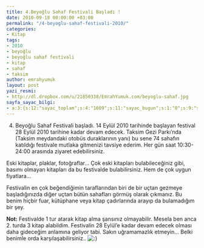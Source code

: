 ```yaml
---
title: 4.Beyoğlu Sahaf Festivali Başladı !
date: 2010-09-18 00:00:00 +03:00
permalink: "/4-beyoglu-sahaf-festivali-2010/"
categories:
- Kitap
tags:
- 2010
- beyoğlu
- beyoğlu sahaf festivali
- kitap
- sahaf
- taksim
author: emrahyumuk
layout: post
yazi_resmi:
- http://dl.dropbox.com/u/21850338/EmrahYumuk.com/beyoglu-sahaf.jpg
sayfa_sayac_bilgi:
- a:3:{s:12:"sayac_toplam";s:4:"1609";s:11:"sayac_bugun";s:1:"0";s:9:"son_okuma";s:10:"1364912367";}
---
```


4. Beyoğlu Sahaf Festivali başladı. 14 Eylül 2010 tarihinde başlayan festival 28 Eylül 2010 tarihine kadar devam edecek. Taksim Gezi Parkı&#8217;nda (Taksim meydandaki otobüs duraklarının yanı) bu sene 74 sahafın katıldığı festivale mutlaka gitmenizi tavsiye ederim. Her gün saat 10:30- 24:00 arasında ziyaret edebilirsiniz.

Eski kitaplar, plaklar, fotoğraflar&#8230; Çok eski kitapları bulabileceğiniz gibi, basımı olmayan kitapları da bu festivalde bulabilirsiniz. Hem de çok uygun fiyatlara&#8230;

<!--more-->

Festivalin en çok beğendiğimin taraflarından biri de bir uçtan gezmeye başladığınızda diğer uçtan bütün sahafları görmüş olarak çıkmanız. Bu benim hiçbir fuar, kütüphane veya kitap çadırlarında arayıp da bulamadığım bir şey.

**Not:** Festivalde 1 tur atarak kitap alma şansınız olmayabilir. Mesela ben anca 2. turda 3 kitap alabildim. Festivalin 28 Eylül&#8217;e kadar devam edecek olması daha gideceğim anlamına geliyor tabi. Sakın uğramamazlık etmeyin&#8230; Belki benimle orda karşılaşabilirsiniz.. <img src='http://www.emrahyumuk.com/wp-includes/images/smilies/icon_smile.gif' alt=':)' class='wp-smiley' />